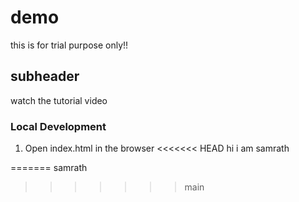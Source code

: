 # demo
this is for trial purpose only!!
## subheader 
watch the tutorial video
### Local Development 

1. Open index.html in the browser
<<<<<<< HEAD
 hi i am samrath

=======
samrath
>>>>>>> main
